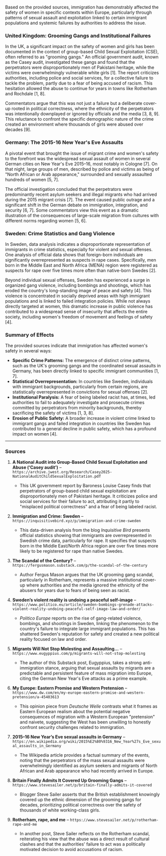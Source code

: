 Based on the provided sources, immigration has demonstrably affected the safety of women in specific contexts within Europe, particularly through patterns of sexual assault and exploitation linked to certain immigrant populations and systemic failures by authorities to address the issue.

### United Kingdom: Grooming Gangs and Institutional Failures
In the UK, a significant impact on the safety of women and girls has been documented in the context of group-based Child Sexual Exploitation (CSE), often referred to as "grooming gangs." An official government audit, known as the Casey audit, investigated these gangs and found that the perpetrators were disproportionately men of Pakistani heritage, while the victims were overwhelmingly vulnerable white girls [1]. The report criticizes authorities, including police and social services, for a collective failure to tackle the problem, partly due to a fear of being accused of racism. This hesitation allowed the abuse to continue for years in towns like Rotherham and Rochdale [1, 8].

Commentators argue that this was not just a failure but a deliberate cover-up rooted in political correctness, where the ethnicity of the perpetrators was intentionally downplayed or ignored by officials and the media [3, 8, 9]. This reluctance to confront the specific demographic nature of the crime created an environment where thousands of girls were abused over decades [9].

### Germany: The 2015-16 New Year's Eve Assaults
A pivotal event that brought the issue of migrant crime and women's safety to the forefront was the widespread sexual assault of women in several German cities on New Year's Eve 2015–16, most notably in Cologne [7]. On that night, large groups of men, described by police and victims as being of "North African or Arab appearance," surrounded and sexually assaulted hundreds of women [5, 7].

The official investigation concluded that the perpetrators were predominantly recent asylum seekers and illegal migrants who had arrived during the 2015 migrant crisis [7]. The event caused public outrage and a significant shift in the German debate on immigration, integration, and security [6, 7]. Some commentators view this event as a dramatic illustration of the consequences of large-scale migration from cultures with different norms regarding women [5, 6].

### Sweden: Crime Statistics and Gang Violence
In Sweden, data analysis indicates a disproportionate representation of immigrants in crime statistics, especially for violent and sexual offenses. One analysis of official data shows that foreign-born individuals are significantly overrepresented as suspects in rape cases. Specifically, men born in the Middle East and North Africa (MENA) region were registered as suspects for rape over five times more often than native-born Swedes [2].

Beyond individual sexual offenses, Sweden has experienced a surge in organized gang violence, including bombings and shootings, which has eroded the country's long-standing image of peace and safety [4]. This violence is concentrated in socially deprived areas with high immigrant populations and is linked to failed integration policies. While not always directly targeted at women, this dramatic increase in public violence has contributed to a widespread sense of insecurity that affects the entire society, including women's freedom of movement and feelings of safety [4].

### Summary of Effects
The provided sources indicate that immigration has affected women's safety in several ways:
*   **Specific Crime Patterns:** The emergence of distinct crime patterns, such as the UK's grooming gangs and the coordinated sexual assaults in Germany, has been directly linked to specific immigrant communities [1, 7].
*   **Statistical Overrepresentation:** In countries like Sweden, individuals with immigrant backgrounds, particularly from certain regions, are statistically overrepresented in convictions for sexual offenses [2].
*   **Institutional Paralysis:** A fear of being labeled racist has, at times, led authorities to fail to adequately investigate and prosecute crimes committed by perpetrators from minority backgrounds, thereby sacrificing the safety of victims [1, 3, 8].
*   **Erosion of Public Safety:** A broader increase in violent crime linked to immigrant gangs and failed integration in countries like Sweden has contributed to a general decline in public safety, which has a profound impact on women [4].

---
### Sources

1.  **A National Audit into Group‑Based Child Sexual Exploitation and Abuse (‘Casey audit’)** – `https://archive.jwest.org/Research/Casey2025-NationalAuditChildSexualExploitation.pdf`
    *   This UK government report by Baroness Louise Casey finds that perpetrators of group-based child sexual exploitation are disproportionately men of Pakistani heritage. It criticizes police and social services for their failure to act, attributing it partly to "misplaced political correctness" and a fear of being labeled racist.

2.  **Immigration and Crime: Sweden** – `https://inquisitivebird.xyz/p/immigration-and-crime-sweden`
    *   This data-driven analysis from the blog *Inquisitive Bird* presents official statistics showing that immigrants are overrepresented in Swedish crime data, particularly for rape. It specifies that suspects born in the Middle East/North Africa region are over five times more likely to be registered for rape than native Swedes.

3.  **The Scandal of the Century?** – `https://fergusmason.substack.com/p/the-scandal-of-the-century`
    *   Author Fergus Mason argues that the UK grooming gang scandal, particularly in Rotherham, represents a massive institutional cover-up where authorities and the media ignored the ethnicity of the abusers for years due to fears of being seen as racist.

4.  **Sweden’s violent reality is undoing a peaceful self‑image** – `https://www.politico.eu/article/sweden-bombings-grenade-attacks-violent-reality-undoing-peaceful-self-image-law-and-order/`
    *   *Politico Europe* reports on the rise of gang-related violence, bombings, and shootings in Sweden, linking the phenomenon to the country's failure to integrate large immigrant populations. This has shattered Sweden's reputation for safety and created a new political reality focused on law and order.

5.  **Migrants Will Not Stop Molesting and Assaulting…** – `https://www.eugyppius.com/p/migrants-will-not-stop-molesting`
    *   The author of this Substack post, Eugyppius, takes a strong anti-immigration stance, arguing that sexual assaults by migrants are a predictable and persistent feature of mass migration into Europe, citing the German New Year's Eve attacks as a prime example.

6.  **My Europe: Eastern Promise and Western Pretension** – `https://www.dw.com/en/my-europe-eastern-promise-and-western-pretension/a-45403613`
    *   This opinion piece from *Deutsche Welle* contrasts what it frames as Eastern European realism about the potential negative consequences of migration with a Western European "pretension" and naivete, suggesting the West has been unwilling to honestly confront security challenges related to immigration.

7.  **2015–16 New Year’s Eve sexual assaults in Germany** – `https://en.wikipedia.org/wiki/2015%E2%80%9316_New_Year%27s_Eve_sexual_assaults_in_Germany`
    *   The Wikipedia article provides a factual summary of the events, noting that the perpetrators of the mass sexual assaults were overwhelmingly identified as asylum seekers and migrants of North African and Arab appearance who had recently arrived in Europe.

8.  **Britain Finally Admits It Covered Up Grooming Gangs** – `https://www.stevesailer.net/p/britain-finally-admits-it-covered`
    *   Blogger Steve Sailer asserts that the British establishment knowingly covered up the ethnic dimension of the grooming gangs for decades, prioritizing political correctness over the safety of thousands of white working-class girls.

9.  **Rotherham, rape, and me** – `https://www.stevesailer.net/p/rotherham-rape-and-me`
    *   In another post, Steve Sailer reflects on the Rotherham scandal, reiterating his view that the abuse was a direct result of cultural clashes and that the authorities' failure to act was a politically motivated decision to avoid accusations of racism.